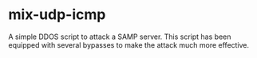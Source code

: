# mix-udp-icmp
A simple DDOS script to attack a SAMP server. This script has been equipped with several bypasses to make the attack much more effective.
